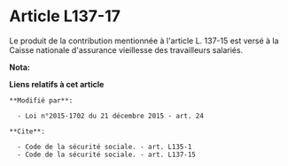 # Article L137-17

Le produit de la contribution mentionnée à l'article L. 137-15 est versé à la Caisse nationale d'assurance vieillesse des
travailleurs salariés.

**Nota:**



**Liens relatifs à cet article**

	**Modifié par**:

	  - Loi n°2015-1702 du 21 décembre 2015 - art. 24

	**Cite**:

	  - Code de la sécurité sociale. - art. L135-1
	  - Code de la sécurité sociale. - art. L137-15
